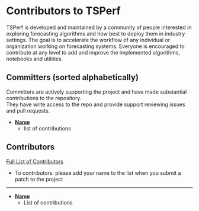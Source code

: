 Contributors to TSPerf 
============================
TSPerf is developed and maintained by a community of people interested in exploring forecasting algorithms and how best to deploy them in industry settings. The goal is to accelerate the workflow of any individual or organization working on forecasting systems. Everyone is encouraged to contribute at any level to add and improve the implemented algorithms, notebooks and utilities. 

Committers (sorted alphabetically)
----------------------------------
Committers are actively supporting the project and have made substantial contributions to the repository.<br>
They have write access to the repo and provide support reviewing issues and pull requests.

* **[Name](https://github.com/GitHubName)**
    * list of contributions

Contributors
------------
[Full List of Contributors](https://github.com/Microsoft/Forecasting/graphs/contributors)
- To contributors: please add your name to the list when you submit a patch to the project
---

* **[Name](https://github.com/GitHubName)**
    * List of contributions

